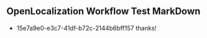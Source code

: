## OpenLocalization Workflow Test MarkDown
* 15e7a9e0-e3c7-41df-b72c-2144b6bff157 thanks!

<!--HONumber=Jul16_HO3-->


